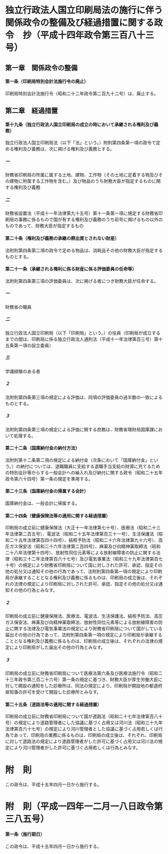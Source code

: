 # 独立行政法人国立印刷局法の施行に伴う関係政令の整備及び経過措置に関する政令　抄（平成十四年政令第三百八十三号）
## 第一章　関係政令の整備
#### 第一条（印刷局特別会計法施行令の廃止）
印刷局特別会計法施行令（昭和二十二年政令第二百九十二号）は、廃止する。
## 第二章　経過措置
#### 第十九条（独立行政法人国立印刷局の成立の時において承継される権利及び義務）
独立行政法人国立印刷局法（以下「法」という。）附則第四条第一項の政令で定める権利及び義務は、次に掲げる権利及び義務とする。
##### 一
財務省印刷局の所属に属する土地、建物、工作物（その土地に定着する物及びその建物に附属する工作物を含む。）及び物品のうち財務大臣が指定するものに関する権利及び義務
##### 二
財務省設置法（平成十一年法律第九十五号）第十一条第一項に規定する財務省印刷局の事務に係るもので国が有する権利及び義務のうち前号に掲げるもの以外のものであって、財務大臣が指定するもの
#### 第二十条（権利及び義務の承継の際出資とされない財産）
法附則第四条第二項の政令で定める物品は、消耗品その他の財務大臣が指定するものとする。
#### 第二十一条（承継される権利に係る財産に係る評価委員の任命等）
法附則第四条第三項の評価委員は、次に掲げる者につき財務大臣が任命する。
##### 一
財務省の職員
##### 二
独立行政法人国立印刷局（以下「印刷局」という。）の役員（印刷局が成立するまでの間は、印刷局に係る独立行政法人通則法（平成十一年法律第百三号）第十五条第一項の設立委員）
##### 三
学識経験のある者
##### ２
法附則第四条第三項の規定による評価は、同項の評価委員の過半数の一致によるものとする。
##### ３
法附則第四条第三項の規定による評価に関する庶務は、財務省理財局国庫課において処理する。
#### 第二十二条（国庫納付金の納付方法）
法附則第十二条第二項の規定による納付金（次条において「国庫納付金」という。）の納付については、退職職員に支給する退職手当支給の財源に充てるための特別会計等からする一般会計への繰入れ及び納付に関する政令（昭和二十五年政令第六十四号）第一条の規定を準用する。
#### 第二十三条（国庫納付金の帰属する会計）
国庫納付金は、一般会計に帰属する。
#### 第二十四条（健康保険法等の適用に関する経過措置）
印刷局の成立前に健康保険法（大正十一年法律第七十号）、医療法（昭和二十三年法律第二百五号）、電波法（昭和二十五年法律第百三十一号）、生活保護法（昭和二十五年法律第百四十四号）、結核予防法（昭和二十六年法律第九十六号）、高圧ガス保安法（昭和二十六年法律第二百四号）、麻薬及び向精神薬取締法（昭和二十八年法律第十四号）、放射性同位元素等による放射線障害の防止に関する法律（昭和三十二年法律第百六十七号）及び電気事業法（昭和三十九年法律第百七十号）の規定により財務省印刷局について国に対しされた許可、承認、指定その他の処分又は通知その他の行為であって、法附則第四条第一項の規定により印刷局が承継することとなる権利及び義務に係るものは、印刷局の成立後は、それぞれの法律の規定により印刷局に対しされた許可、承認、指定その他の処分又は通知その他の行為とみなす。
##### ２
印刷局の成立前に健康保険法、医療法、電波法、生活保護法、結核予防法、高圧ガス保安法、麻薬及び向精神薬取締法、放射性同位元素等による放射線障害の防止に関する法律及び電気事業法の規定により財務省印刷局について国がしている届出その他の行為であって、法附則第四条第一項の規定により印刷局が承継することとなる権利及び義務に係るものは、印刷局の成立後は、それぞれの法律の規定により印刷局がした届出その他の行為とみなす。
##### ３
印刷局の成立前に財務省印刷局について医療法第六条及び医療法施行令（昭和二十三年政令第三百二十六号）第一条の規定に基づき、財務大臣が厚生労働大臣に対して開設の通知をした診療所は、同法の規定により、印刷局が開設地の都道府県知事の許可を受けて開設した診療所とみなす。
#### 第二十五条（道路法等の適用に関する経過措置）
印刷局の成立前に財務省印刷局について国が道路法（昭和二十七年法律第百八十号）の規定により道路管理者にした協議に基づく占用又は河川法（昭和三十九年法律第百六十七号）の規定により河川管理者とした協議に基づく占用若しくは行為であって、印刷局の業務に係るものは、印刷局の成立後は、それぞれ、印刷局に対して道路法の規定により道路管理者がした許可に基づく占用又は河川法の規定により河川管理者がした許可に基づく占用若しくは行為とみなす。
# 附　則
この政令は、平成十五年四月一日から施行する。
# 附　則（平成一四年一二月一八日政令第三八五号）
#### 第一条（施行期日）
この政令は、平成十五年四月一日から施行する。
